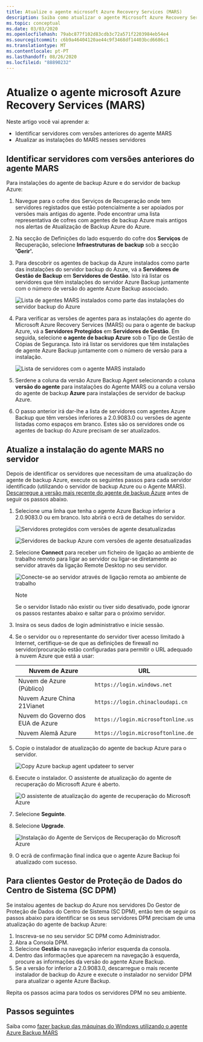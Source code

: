 ```yaml
---
title: Atualize o agente microsoft Azure Recovery Services (MARS)
description: Saiba como atualizar o agente Microsoft Azure Recovery Services (MARS).
ms.topic: conceptual
ms.date: 03/03/2020
ms.openlocfilehash: 79abc877f102d83cdb3c72a571f2203984eb54e4
ms.sourcegitcommit: c6b9a46404120ae44c9f3468df14403bcd6686c1
ms.translationtype: MT
ms.contentlocale: pt-PT
ms.lasthandoff: 08/26/2020
ms.locfileid: "88890232"
---
```

# <a name="upgrade-the-microsoft-azure-recovery-services-mars-agent"></a>Atualize o agente microsoft Azure Recovery Services (MARS)

Neste artigo você vai aprender a:

* Identificar servidores com versões anteriores do agente MARS
* Atualizar as instalações do MARS nesses servidores

## <a name="identify-servers-with-earlier-versions-of-the-mars-agent"></a>Identificar servidores com versões anteriores do agente MARS

Para instalações do agente de backup Azure e do servidor de backup Azure:

1. Navegue para o cofre dos Serviços de Recuperação onde tem servidores registados que estão potencialmente a ser apoiados por versões mais antigas do agente. Pode encontrar uma lista representativa de cofres com agentes de backup Azure mais antigos nos alertas de Atualização de Backup Azure do Azure.
1. Na secção de Definições do lado esquerdo do cofre dos **Serviços** de Recuperação, selecione **Infraestruturas de backup** sob a secção **'Gerir'.**
1. Para descobrir os agentes de backup da Azure instalados como parte das instalações do servidor backup do Azure, vá a **Servidores de Gestão de Backup** em **Servidores de Gestão**. Isto irá listar os servidores que têm instalações do servidor Azure Backup juntamente com o número de versão do agente Azure Backup associado.

    ![Lista de agentes MARS instalados como parte das instalações do servidor backup do Azure](./media/upgrade-mars-agent/backup-management-servers.png)

1. Para verificar as versões de agentes para as instalações do agente do Microsoft Azure Recovery Services (MARS) ou para o agente de backup Azure, vá a **Servidores Protegidos** em **Servidores de Gestão**. Em seguida, selecione **o agente de backup Azure** sob o Tipo de Gestão de Cópias de Segurança. Isto irá listar os servidores que têm instalações de agente Azure Backup juntamente com o número de versão para a instalação.

    ![Lista de servidores com o agente MARS instalado](./media/upgrade-mars-agent/protected-servers.png)

1. Serdene a coluna da versão Azure Backup Agent selecionando a coluna **versão do agente** para instalações do Agente MARS ou a coluna versão do agente de backup **Azure** para instalações de servidor de backup Azure.

1. O passo anterior irá dar-lhe a lista de servidores com agentes Azure Backup que têm versões inferiores a 2.0.9083.0 ou versões de agente listadas como espaços em branco. Estes são os servidores onde os agentes de backup do Azure precisam de ser atualizados.

## <a name="update-the-mars-agent-installation-on-the-server"></a>Atualize a instalação do agente MARS no servidor

Depois de identificar os servidores que necessitam de uma atualização do agente de backup Azure, execute os seguintes passos para cada servidor identificado (utilizando o servidor de backup Azure ou o Agente MARS). [Descarregue a versão mais recente do agente de backup Azure](https://aka.ms/azurebackup_agent) antes de seguir os passos abaixo.

1. Selecione uma linha que tenha o agente Azure Backup inferior a 2.0.9083.0 ou em branco. Isto abrirá o ecrã de detalhes do servidor.

    ![Servidores protegidos com versões de agente desatualizadas](./media/upgrade-mars-agent/old-agent-version.png)

    ![Servidores de backup Azure com versões de agente desatualizadas](./media/upgrade-mars-agent/backup-management-servers-old-versions.png)

1. Selecione **Connect** para receber um ficheiro de ligação ao ambiente de trabalho remoto para ligar ao servidor ou ligar-se diretamente ao servidor através da ligação Remote Desktop no seu servidor.

    ![Conecte-se ao servidor através de ligação remota ao ambiente de trabalho](./media/upgrade-mars-agent/connect-to-server.png)

    >[!NOTE]
    > Se o servidor listado não existir ou tiver sido desativado, pode ignorar os passos restantes abaixo e saltar para o próximo servidor.

1. Insira os seus dados de login administrativo e inicie sessão.

1. Se o servidor ou o representante do servidor tiver acesso limitado à Internet, certifique-se de que as definições de firewall no servidor/procuração estão configuradas para permitir o URL adequado à nuvem Azure que está a usar:

    Nuvem de Azure | URL
    --- | ---
    Nuvem de Azure (Público) |   `https://login.windows.net`
    Nuvem Azure China 21Vianet   | `https://login.chinacloudapi.cn`
    Nuvem do Governo dos EUA de Azure |   `https://login.microsoftonline.us`
    Nuvem Alemã Azure  |  `https://login.microsoftonline.de`

1. Copie o instalador de atualização do agente de backup Azure para o servidor.

    ![Copy Azure backup agent updateer to server](./media/upgrade-mars-agent/copy-agent-installer.png)

1. Execute o instalador. O assistente de atualização do agente de recuperação do Microsoft Azure é aberto.

    ![O assistente de atualização do agente de recuperação do Microsoft Azure](./media/upgrade-mars-agent/agent-upgrade-wizard.png)

1. Selecione **Seguinte**.

1. Selecione **Upgrade**.

    ![Instalação do Agente de Serviços de Recuperação do Microsoft Azure](./media/upgrade-mars-agent/upgrade-installation.png)

1. O ecrã de confirmação final indica que o agente Azure Backup foi atualizado com sucesso.

## <a name="for-system-center-data-protection-manager-sc-dpm-customers"></a>Para clientes Gestor de Proteção de Dados do Centro de Sistema (SC DPM)

Se instalou agentes de backup do Azure nos servidores Do Gestor de Proteção de Dados do Centro de Sistema (SC DPM), então tem de seguir os passos abaixo para identificar se os seus servidores DPM precisam de uma atualização do agente de backup Azure:

1. Inscreva-se no seu servidor SC DPM como Administrador.
2. Abra a Consola DPM.
3. Selecione **Gestão** na navegação inferior esquerda da consola.
4. Dentro das informações que aparecem na navegação à esquerda, procure as informações da versão do agente Azure Backup.
5. Se a versão for inferior a 2.0.9083.0, descarregue o mais recente instalador de backup do Azure e execute o instalador no servidor DPM para atualizar o agente Azure Backup.

Repita os passos acima para todos os servidores DPM no seu ambiente.

## <a name="next-steps"></a>Passos seguintes

Saiba como [fazer backup das máquinas do Windows utilizando o agente Azure Backup MARS](backup-windows-with-mars-agent.md)
